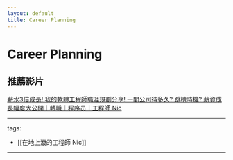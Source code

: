 ```yaml
---
layout: default
title: Career Planning
---
```


# Career Planning

## 推薦影片

[薪水3倍成長! 我的軟體工程師職涯規劃分享! 一間公司待多久? 跳槽時機? 薪資成長幅度大公開｜轉職｜程序员｜工程師 Nic](https://youtu.be/EdoyHZTfkT8)

---
tags:
  - [[在地上滾的工程師 Nic]]
  
---

